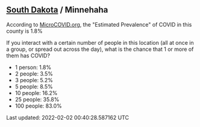 
## [South Dakota](/united-states/south-dakota) / Minnehaha

According to [MicroCOVID.org](http://microcovid.org),
the "Estimated Prevalence" of COVID in this county is 1.8%

If you interact with a certain number of people in this location
(all at once in a group, or spread out across the day), what is the chance that
1 or more of them has COVID?

- 1 person: 1.8%
- 2 people: 3.5%
- 3 people: 5.2%
- 5 people: 8.5%
- 10 people: 16.2%
- 25 people: 35.8%
- 100 people: 83.0%

Last updated: 2022-02-02 00:40:28.587162 UTC
